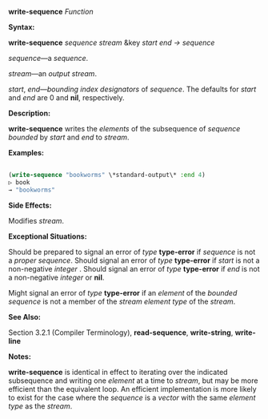 **write-sequence** *Function* 



**Syntax:** 



**write-sequence** *sequence stream* &amp;key *start end → sequence* 



*sequence*—a *sequence*. 



*stream*—an *output stream*. 



*start*, *end*—*bounding index designators* of *sequence*. The defaults for *start* and *end* are 0 and **nil**, respectively. 



**Description:** 



**write-sequence** writes the *elements* of the subsequence of *sequence bounded* by *start* and *end* to *stream*. 







 



 



**Examples:**
```lisp
 
(write-sequence "bookworms" \*standard-output\* :end 4) 
▷ book 
→ "bookworms" 

```
**Side Effects:** 



Modifies *stream*. 



**Exceptional Situations:** 



Should be prepared to signal an error of *type* **type-error** if *sequence* is not a *proper sequence*. Should signal an error of *type* **type-error** if *start* is not a non-negative *integer* . Should signal an error of *type* **type-error** if *end* is not a non-negative *integer* or **nil**. 



Might signal an error of *type* **type-error** if an *element* of the *bounded sequence* is not a member of the *stream element type* of the *stream*. 



**See Also:** 



Section 3.2.1 (Compiler Terminology), **read-sequence**, **write-string**, **write-line** 



**Notes:** 



**write-sequence** is identical in effect to iterating over the indicated subsequence and writing one *element* at a time to *stream*, but may be more efficient than the equivalent loop. An efficient implementation is more likely to exist for the case where the *sequence* is a *vector* with the same *element type* as the *stream*. 




